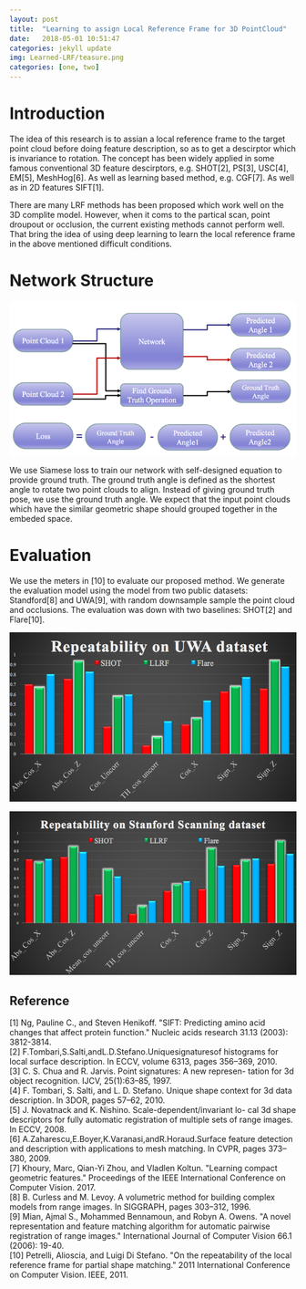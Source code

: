 ```yaml
---
layout: post
title:  "Learning to assign Local Reference Frame for 3D PointCloud"
date:   2018-05-01 10:51:47
categories: jekyll update
img: Learned-LRF/teasure.png
categories: [one, two]
---
```

# Introduction
The idea of this research is to assian a local reference frame to the target point cloud before doing feature description, so as to get a descirptor which is invariance to rotation. The concept has been widely applied in some famous conventional 3D feature descirptors, e.g. SHOT[2], PS[3], USC[4], EM[5], MeshHog[6]. As well as learning based method, e.g.  CGF[7]. As well as in 2D features SIFT[1].

There are many LRF methods has been proposed which work well on the 3D complite model. However, when it coms to the partical scan, point droupout or occlusion, the current existing methods cannot perform well. That bring the idea of using deep learning to learn the local reference frame in the above mentioned difficult conditions.

# Network Structure
![Alt][img_structure]

We use Siamese loss to train our network with self-designed equation to provide ground truth. The ground truth angle is defined as the shortest angle to rotate two point clouds to align. Instead of giving ground truth pose, we use the ground truth angle. We expect that the input point clouds which have the similar geometric shape should grouped together in the embeded space.


# Evaluation
We use the meters in [10] to evaluate our proposed method. We generate the evaluation model using the model from two public datasets: Standford[8] and UWA[9], with random downsample sample the point cloud and occlusions. The evaluation was down with two baselines: SHOT[2] and Flare[10].

![img_cmStanford]

![img_cmUWA]



## Reference
[1] Ng, Pauline C., and Steven Henikoff. "SIFT: Predicting amino acid changes that affect protein function." Nucleic acids research 31.13 (2003): 3812-3814.<br />
[2] F.Tombari,S.Salti,andL.D.Stefano.Uniquesignaturesof histograms for local surface description. In ECCV, volume 6313, pages 356–369, 2010.<br />
[3] C. S. Chua and R. Jarvis. Point signatures: A new represen- tation for 3d object recognition. IJCV, 25(1):63–85, 1997.<br />
[4] F. Tombari, S. Salti, and L. D. Stefano. Unique shape context for 3d data description. In 3DOR, pages 57–62, 2010.<br />
[5] J. Novatnack and K. Nishino. Scale-dependent/invariant lo- cal 3d shape descriptors for fully automatic registration of multiple sets of range images. In ECCV, 2008.<br />
[6] A.Zaharescu,E.Boyer,K.Varanasi,andR.Horaud.Surface feature detection and description with applications to mesh matching. In CVPR, pages 373–380, 2009.<br />
[7] Khoury, Marc, Qian-Yi Zhou, and Vladlen Koltun. "Learning compact geometric features." Proceedings of the IEEE International Conference on Computer Vision. 2017.<br />
[8] B. Curless and M. Levoy. A volumetric method for building complex models from range images. In SIGGRAPH, pages 303–312, 1996.<br />
[9] Mian, Ajmal S., Mohammed Bennamoun, and Robyn A. Owens. "A novel representation and feature matching algorithm for automatic pairwise registration of range images." International Journal of Computer Vision 66.1 (2006): 19-40.<br />
[10] Petrelli, Alioscia, and Luigi Di Stefano. "On the repeatability of the local reference frame for partial shape matching." 2011 International Conference on Computer Vision. IEEE, 2011. <br />


[img_structure]: /../images/Learned-LRF/Structure.png "structure"
[img_cmStanford]: ../images/Learned-LRF/repeatability_UWA.png "UWA"
[img_cmUWA]: ../images/Learned-LRF/repeatability_Stanford.png "Stanford"
